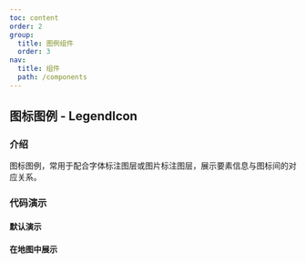 ```yaml
---
toc: content
order: 2
group:
  title: 图例组件
  order: 3
nav:
  title: 组件
  path: /components
---
```


## 图标图例 - LegendIcon

### 介绍

图标图例，常用于配合字体标注图层或图片标注图层，展示要素信息与图标间的对应关系。

### 代码演示

#### 默认演示

<code src="./demos/default.tsx" defaultShowCode></code>

#### 在地图中展示

<code src="./demos/map-default.tsx" compact defaultShowCode></code>

<API></API>
